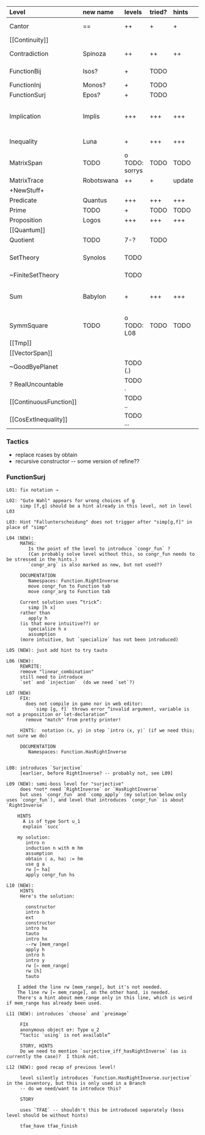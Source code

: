
| Level                  | new name   | levels         | tried? | hints  | story  | summary    | picture | optional changes                                                      |
|:-----------------------|:-----------|:---------------|:-------|:-------|:-------|:-----------|:--------|:----------------------------------------------------------------------|
| Cantor                 | ==         | ++             | +      | +      | +      |            | +++     | move first problem somewhere else                                     |
| [[Continuity]]         |            |                |        |        |        |            |         |                                                                       |
| Contradiction          | Spinoza    | ++             | ++     | ++     | ++     |            | +++     | add WLOG tactic?  ad TFAE tactics?                                    |
| FunctionBij            | Isos?      | +              | TODO   |        | TODO   |            | TODO    | remove linear_combination                                             |
| FunctionInj            | Monos?     | +              | TODO   |        | TODO   |            | TODO    |                                                                       |
| FunctionSurj           | Epos?      | +              | TODO   |        | TODO   |            | TODO    |                                                                       |
| Implication            | Implis     | +++            | +++    | +++    | ++     | o (update) | +++     | (check trans tactic for implications? -- Jon has added it to level 9) |
| Inequality             | Luna       | +              | +++    | +++    | +++    |            | +++     | add some help for Analysis-level                                      |
| MatrixSpan             | TODO       | o TODO: sorrys | TODO   | TODO   | TODO   |            | TODO    |                                                                       |
| MatrixTrace            | Robotswana | ++             | +      | update | update |            | +++     |                                                                       |
| +NewStuff+             |            |                |        |        |        |            |         |                                                                       |
| Predicate              | Quantus    | +++            | +++    | +++    | +++    | +          | +++     |                                                                       |
| Prime                  | TODO       | +              | TODO   | TODO   | TODO   |            | TODO    |                                                                       |
| Proposition            | Logos      | +++            | +++    | +++    | +++    | +          | +++     |                                                                       |
| [[Quantum]]            |            |                |        |        |        |            |         |                                                                       |
| Quotient               | TODO       | 7-?            | TODO   |        | TODO   |            |         |                                                                       |
| SetTheory              | Synolos    | TODO           |        |        |        |            | ??      | (add intervals?? -- only necessary for analysis)                      |
| ~FiniteSetTheory       |            | TODO           |        |        |        |            | TODO    |                                                                       |
| Sum                    | Babylon    | +              | +++    | +++    | +++    |            | +++     | TODO: add sum over zeroes, adding over singleton                      |
| SymmSquare             | TODO       | o TODO: L08    | TODO   | TODO   | TODO   |            | TODO    |                                                                       |
| [[Tmp]]                |            |                |        |        |        |            |         |                                                                       |
| [[VectorSpan]]         |            |                |        |        |        |            |         |                                                                       |
| ~GoodByePlanet         |            | TODO (.)       |        |        |        |            |         |                                                                       |
| ? RealUncountable      |            | TODO .         |        |        |        |            |         |                                                                       |
| [[ContinuousFunction]] |            | TODO ..        |        |        |        |            |         |                                                                       |
| [[CosExtInequality]]   |            | TODO ...       |        |        |        |            |         |                                                                       |

### Tactics

- replace rcases by obtain
- recursive constructor -- some version of refine??


### FunctionSurj
````
L01: fix notation → 
  
L02: "Gute Wahl" appears for wrong choices of g
     simp [f,g] should be a hint already in this level, not in level L03
     
L03: Hint "Fallunterscheidung" does not trigger after "simp[g,f]" in place of "simp"
  
L04 (NEW):
     MATHS:
        Is the point of the level to introduce `congr_fun` ?
        (Can probably solve level without this, so congr_fun needs to be stressed in the hints.)
        `congr_arg` is also marked as new, but not used??
     
     DOCUMENTATION
        Namespaces: Function.RightInverse
        move congr_fun to Function tab
        move congr_arg to Function tab
        
     Current solution uses “trick”:   
        simp [h x]
     rather than
        apply h 
     (is that more intuitive??) or
        specialize h x 
        assumption
     (more intuitive, but `specialize` has not been introduced)
     
L05 (NEW): just add hint to try tauto
    
L06 (NEW):
     REWRITE:
     remove "linear_combination"
     still need to introduce
     `set` and `injection`  (do we need `set`?)
     
L07 (NEW)
     FIX:
       does not compile in game nor in web editor:
          `simp [g, f]` throws error “invalid argument, variable is not a proposition or let-declaration”
       remove "match" from pretty printer!
     
     HINTS:  notation ⟨x, y⟩ in step `intro ⟨x, y⟩` (if we need this; not sure we do)

     DOCUMENTATION
        Namespaces: Function.HasRightInverse
   

L08: introduces `Surjective` 
     [earlier, before RightInverse? -- probably not, see L09]

L09 (NEW): semi-boss level for "surjective"
     does *not* need `RightInverse` or `HasRightInverse`
     but uses `congr_fun` and `comp_apply` (my solution below only uses `congr_fun`), and level that introduces `congr_fun` is about `RightInverse`

    HINTS
      A is of type Sort u_1 
      explain `succ`

    my solution:
       intro n
       induction n with m hm
       assumption
       obtain ⟨ a, ha⟩ := hm
       use g a
       rw [← ha]
       apply congr_fun hs

L10 (NEW):
     HINTS
     Here's the solution:
     
       constructor
       intro h
       ext
       constructor
       intro hx
       tauto
       intro hx
       --rw [mem_range]
       apply h
       intro h
       intro y
       rw [← mem_range]
       rw [h]
       tauto

    I added the line rw [mem_range], but it's not needed.
    The line rw [← mem_range], on the other hand, is needed.
    There's a hint about mem_range only in this line, which is weird if mem_range has already been used.
     
L11 (NEW): introduces `choose` and `preimage`

     FIX
     anonymous object α✝: Type u_2
     “tactic `using` is not available”
     
     STORY, HINTS
     Do we need to mention `surjective_iff_hasRightInverse` (as is currently the case)?  I think not.

L12 (NEW): good recap of previous level! 

     level silently introduces `Function.HasRightInverse.surjective` in the inventory, but this is only used in a Branch
     -- do we need/want to introduce this?  

     STORY

     uses `TFAE` -- shouldn't this be introduced separately (boss level should be without hints)
     
     tfae_have tfae_finish
     
     
     
````
